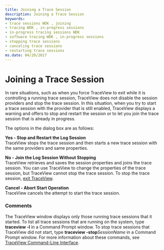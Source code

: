 ```yaml
---
title: Joining a Trace Session
description: Joining a Trace Session
keywords:
- trace sessions WDK , joining
- tracing WDK , in-progress sessions
- in-progress tracing sessions WDK
- software tracing WDK , in-progress sessions
- stopping trace sessions
- canceling trace sessions
- restarting trace sessions
ms.date: 04/20/2017
---
```


# Joining a Trace Session


In rare situations, such as when you force TraceView to exit while it is controlling a running trace session, TraceView does not disable the session providers and stop the trace session. In this situation, when you try to start a trace session with the provider that is still enabled, TraceView displays a warning and offers to stop and restart the session or to let you join the trace session that is already in progress.

The options in the dialog box are as follows:

<span id="Yes_-_Stop_and_Restart_the_Log_Session"></span><span id="yes_-_stop_and_restart_the_log_session"></span><span id="YES_-_STOP_AND_RESTART_THE_LOG_SESSION"></span>**Yes - Stop and Restart the Log Session**  
TraceView stops the trace session and then starts a new trace session with the same providers and same properties.

<span id="No_-_Join_the_Log_Session_Without_Stopping"></span><span id="no_-_join_the_log_session_without_stopping"></span><span id="NO_-_JOIN_THE_LOG_SESSION_WITHOUT_STOPPING"></span>**No - Join the Log Session Without Stopping**  
TraceView retrieves and saves the session properties and joins the trace session. You can use TraceView to change the properties of the trace session, but TraceView cannot stop the trace session. To stop the trace session, [exit TraceView](starting-and-exiting-traceview.md).

<span id="Cancel_-_Abort_Start_Operation"></span><span id="cancel_-_abort_start_operation"></span><span id="CANCEL_-_ABORT_START_OPERATION"></span>**Cancel - Abort Start Operation**  
TraceView cancels the attempt to start the trace session.

### <span id="comments"></span><span id="COMMENTS"></span>Comments

The TraceView window displays only those running trace sessions that it started. To list all trace sessions that are running on the system, type **traceview -l** in a Command Prompt window. To stop trace sessions that TraceView did not start, type **traceview -stop***SessionName* in a Command Prompt window. For more information about these commands, see [TraceView Command-Line Interface](traceview-command-line-interface.md).

 

 





